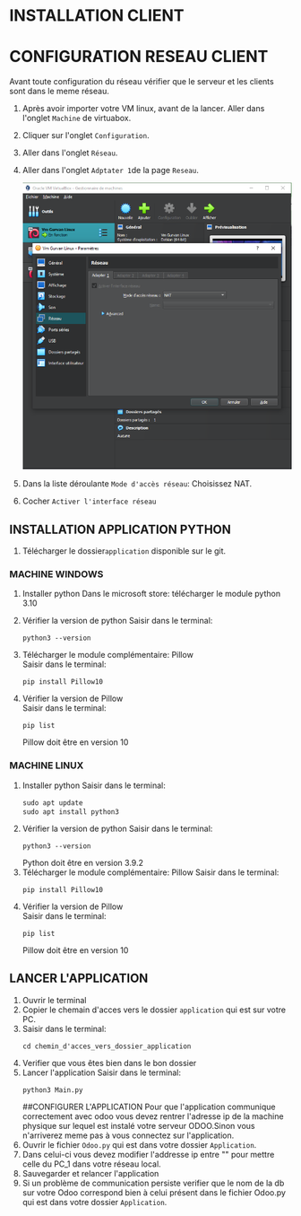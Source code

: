 # INSTALLATION CLIENT
# CONFIGURATION RESEAU CLIENT
Avant toute configuration du réseau vérifier que le serveur et les clients sont dans le meme réseau.

1. Après avoir importer votre VM linux, avant de la lancer. Aller dans l'onglet `Machine` de virtuabox.
2. Cliquer sur l'onglet `Configuration`.
3. Aller dans l'onglet `Réseau`.
4. Aller dans l'onglet `Adptater 1`de la page `Reseau`.
   
   ![Photo de la page réseau](https://github.com/GurvanLB/Myfactory/blob/main/Application/Image/Page%20Reseau.PNG)
5. Dans la liste déroulante `Mode d'accès réseau`: Choisissez NAT.
6. Cocher `Activer l'interface réseau`

## INSTALLATION APPLICATION PYTHON
1. Télécharger le dossier```application``` disponible sur le git.
### MACHINE WINDOWS
1. Installer python
   Dans le microsoft store: télécharger le module python 3.10
   
2. Vérifier la version de python
   Saisir dans le terminal:
     ```
   python3 --version
    ```
3. Télécharger le module complémentaire: Pillow\
    Saisir dans le terminal: 
    ```
   pip install Pillow10
    ```
4. Vérifier la version de Pillow\
    Saisir dans le terminal: 
    ```
   pip list
    ```
    Pillow doit être en version 10
### MACHINE LINUX
1. Installer python
    Saisir dans le terminal: 
    ```
    sudo apt update
    sudo apt install python3
    ```
2. Vérifier la version de python
   Saisir dans le terminal: 
    ```
   python3 --version
    ```
   Python doit être en version 3.9.2
3. Télécharger le module complémentaire: Pillow
    Saisir dans le terminal: 
    ```
   pip install Pillow10
    ```
4. Vérifier la version de Pillow\
    Saisir dans le terminal: 
    ```
   pip list
    ```
    Pillow doit être en version 10
## LANCER L'APPLICATION
1. Ouvrir le terminal
2. Copier le chemain d'acces vers le dossier ```application``` qui est sur votre PC.
3. Saisir dans le terminal:
   ```
   cd chemin_d'acces_vers_dossier_application
    ```
4. Verifier que vous êtes bien dans le bon dossier
5. Lancer l'application
   Saisir dans le terminal:
   ```
   python3 Main.py
    ```
   ##CONFIGURER L'APPLICATION 
Pour que l'application communique correctement avec odoo vous devez rentrer l'adresse ip de la machine physique sur lequel est instalé votre serveur ODOO.Sinon vous n'arriverez meme pas à vous connectez sur l'application.
1. Ouvrir le fichier `Odoo.py` qui est dans votre dossier `Application`.
2. Dans celui-ci vous devez modifier l'addresse ip entre "" pour mettre celle du PC_1 dans votre réseau local.
3. Sauvegarder et relancer l'application
4. Si un problème de communication persiste verifier que le nom de la db sur votre Odoo correspond bien à celui présent dans le fichier Odoo.py qui est dans votre dossier `Application`.
